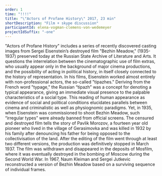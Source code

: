 ```yaml
---
order: 1
time: "!!!!"
title: "\"Actors of Profane History\" 2017, 23 min"
shortDescription: "Film + skype discussion"
participantId: elena-vogman-clemens-von-wedemeyer
projectIdSuffix: "-one"
---
```


"Actors of Profane History" includes a series of recently discovered casting images from Sergei Eisenstein’s destroyed film "Bezhin Meadow," (1935-1937) preserved today at the Russian State Archive of Literature and Arts. It questions the interrelation between the cinematographic use of film extras, who usually appear only in the background of major cinema productions, and the possibility of acting in political history, in itself closely connected to the history of representation. In his films, Eisenstein worked almost entirely with non-professional actors, the so-called "tipazhes." Deriving from the French word "typage," the Russian “tipazh” was a concept for denoting a typical appearance, giving an immediate visual presence to the palpable characteristics of a social type. This reading of human appearance as evidence of social and political conditions elucidates parallels between cinema and criminalistic as well as physiognomic paradigms. Yet, in 1935, when Eisenstein was commissioned to shoot Bezhin Meadow, such “irregular types” were already banned from official screens. The censured and destroyed film tells the story of Pavlik Morozov, a fourteen year old pioneer who lived in the village of Gerasimovka and was killed in 1932 by his family after denouncing his father for being opposed to the collectivisation of the land. After the editing of the film went through at least two different versions, the production was definitively stopped in March 1937. The film was withdrawn and disappeared in the deposits of Mosfilm, where it was eventually destroyed in the bombing of Moscow during the Second World War. In 1967, Naum Kleiman and Sergei Jutkevic reconstructed a version of Bezhin Meadow based on a surviving sequence of individual frames.
